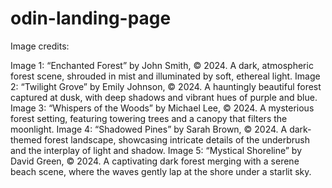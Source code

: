 # odin-landing-page

Image credits:

Image 1: “Enchanted Forest” by John Smith, © 2024. A dark, atmospheric forest scene, shrouded in mist and illuminated by soft, ethereal light.
Image 2: “Twilight Grove” by Emily Johnson, © 2024. A hauntingly beautiful forest captured at dusk, with deep shadows and vibrant hues of purple and blue.
Image 3: “Whispers of the Woods” by Michael Lee, © 2024. A mysterious forest setting, featuring towering trees and a canopy that filters the moonlight.
Image 4: “Shadowed Pines” by Sarah Brown, © 2024. A dark-themed forest landscape, showcasing intricate details of the underbrush and the interplay of light and shadow.
Image 5: “Mystical Shoreline” by David Green, © 2024. A captivating dark forest merging with a serene beach scene, where the waves gently lap at the shore under a starlit sky.